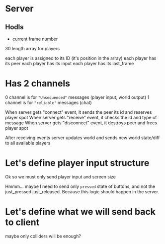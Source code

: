# Server 
## Hodls
- current frame number

30 length array for players

each player is assigned to its ID (it's position in the array)
each player has its peer
each player has its input
each player has its last_frame

# Has 2 channels
0 channel is for `"Unsequenced"` messages (player input, world output)
1 channel is for `"reliable"` messages (chat)

When server gets "connect" event, it sends the peer its id and reserves player spot
When server gets "receive" event, it checks the id and type of message
When server gets "disconnect" event, it destroys peer and frees player spot

After receiving events server updates world and sends new world state/diff to all available players

# Let's define player input structure

Ok so we must only send player input and screen size

Hmmm... maybe I need to send only `pressed` state of buttons, and not the just_pressed just_released. Because this logic should happen in the server.

# Let's define what we will send back to client

maybe only colliders will be enough?